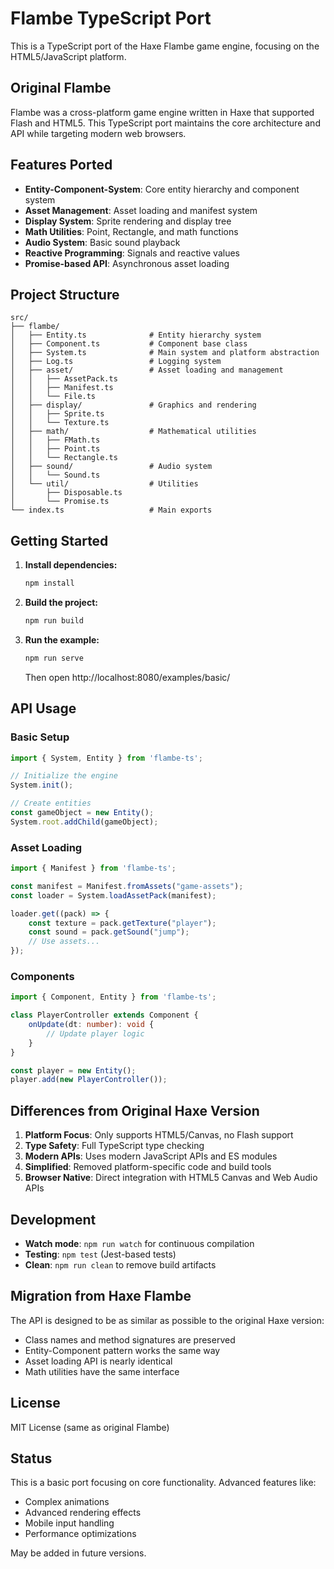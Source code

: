 # Flambe TypeScript Port

This is a TypeScript port of the Haxe Flambe game engine, focusing on the HTML5/JavaScript platform.

## Original Flambe

Flambe was a cross-platform game engine written in Haxe that supported Flash and HTML5. This TypeScript port maintains the core architecture and API while targeting modern web browsers.

## Features Ported

- **Entity-Component-System**: Core entity hierarchy and component system
- **Asset Management**: Asset loading and manifest system
- **Display System**: Sprite rendering and display tree
- **Math Utilities**: Point, Rectangle, and math functions
- **Audio System**: Basic sound playback
- **Reactive Programming**: Signals and reactive values
- **Promise-based API**: Asynchronous asset loading

## Project Structure

```
src/
├── flambe/
│   ├── Entity.ts              # Entity hierarchy system
│   ├── Component.ts           # Component base class
│   ├── System.ts              # Main system and platform abstraction
│   ├── Log.ts                 # Logging system
│   ├── asset/                 # Asset loading and management
│   │   ├── AssetPack.ts
│   │   ├── Manifest.ts
│   │   └── File.ts
│   ├── display/               # Graphics and rendering
│   │   ├── Sprite.ts
│   │   └── Texture.ts
│   ├── math/                  # Mathematical utilities
│   │   ├── FMath.ts
│   │   ├── Point.ts
│   │   └── Rectangle.ts
│   ├── sound/                 # Audio system
│   │   └── Sound.ts
│   └── util/                  # Utilities
│       ├── Disposable.ts
│       └── Promise.ts
└── index.ts                   # Main exports
```

## Getting Started

1. **Install dependencies:**
   ```bash
   npm install
   ```

2. **Build the project:**
   ```bash
   npm run build
   ```

3. **Run the example:**
   ```bash
   npm run serve
   ```
   Then open http://localhost:8080/examples/basic/

## API Usage

### Basic Setup

```typescript
import { System, Entity } from 'flambe-ts';

// Initialize the engine
System.init();

// Create entities
const gameObject = new Entity();
System.root.addChild(gameObject);
```

### Asset Loading

```typescript
import { Manifest } from 'flambe-ts';

const manifest = Manifest.fromAssets("game-assets");
const loader = System.loadAssetPack(manifest);

loader.get((pack) => {
    const texture = pack.getTexture("player");
    const sound = pack.getSound("jump");
    // Use assets...
});
```

### Components

```typescript
import { Component, Entity } from 'flambe-ts';

class PlayerController extends Component {
    onUpdate(dt: number): void {
        // Update player logic
    }
}

const player = new Entity();
player.add(new PlayerController());
```

## Differences from Original Haxe Version

1. **Platform Focus**: Only supports HTML5/Canvas, no Flash support
2. **Type Safety**: Full TypeScript type checking
3. **Modern APIs**: Uses modern JavaScript APIs and ES modules
4. **Simplified**: Removed platform-specific code and build tools
5. **Browser Native**: Direct integration with HTML5 Canvas and Web Audio APIs

## Development

- **Watch mode**: `npm run watch` for continuous compilation
- **Testing**: `npm test` (Jest-based tests)
- **Clean**: `npm run clean` to remove build artifacts

## Migration from Haxe Flambe

The API is designed to be as similar as possible to the original Haxe version:

- Class names and method signatures are preserved
- Entity-Component pattern works the same way
- Asset loading API is nearly identical
- Math utilities have the same interface

## License

MIT License (same as original Flambe)

## Status

This is a basic port focusing on core functionality. Advanced features like:
- Complex animations
- Advanced rendering effects
- Mobile input handling
- Performance optimizations

May be added in future versions.
